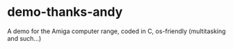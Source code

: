 demo-thanks-andy
================

A demo for the Amiga computer range, coded in C, os-friendly (multitasking and such...)
